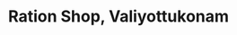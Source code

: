 ---
title: "Ration Shop, Valiyottukonam"
url: /vilavoorkal/ration-shop-valiyottukonam/
shop: Lebensmittel
---